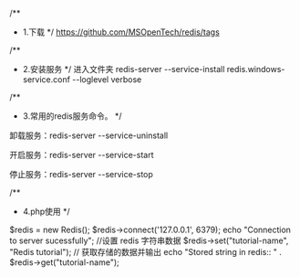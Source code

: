 


/**
 * 1.下载
 */
https://github.com/MSOpenTech/redis/tags

/**
 * 2.安装服务
 */
进入文件夹
redis-server --service-install redis.windows-service.conf --loglevel verbose

/**
 * 3.常用的redis服务命令。
 */

卸载服务：redis-server --service-uninstall

开启服务：redis-server --service-start

停止服务：redis-server --service-stop


/**
 * 4.php使用
 */

$redis = new Redis();
$redis->connect('127.0.0.1', 6379);
echo "Connection to server sucessfully";
//设置 redis 字符串数据
$redis->set("tutorial-name", "Redis tutorial");
// 获取存储的数据并输出
echo "Stored string in redis:: " . $redis->get("tutorial-name");